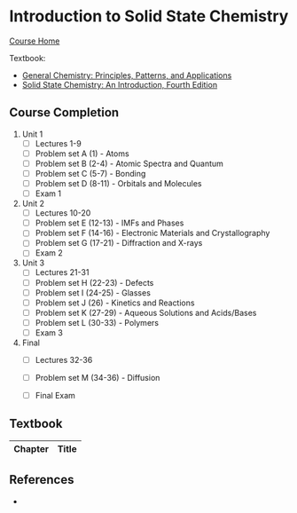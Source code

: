 # Introduction to Solid State Chemistry

[Course Home](https://ocw.mit.edu/courses/materials-science-and-engineering/3-091-introduction-to-solid-state-chemistry-fall-2018/)

Textbook: 
- [General Chemistry: Principles, Patterns, and Applications](https://saylordotorg.github.io/text_general-chemistry-principles-patterns-and-applications-v1.0/index.html)
- [Solid State Chemistry: An Introduction, Fourth Edition](https://isbnsearch.org/isbn/9781439847909)


## Course Completion
1. Unit 1
   - [ ] Lectures 1-9
   - [ ] Problem set A (1) - Atoms
   - [ ] Problem set B (2-4) - Atomic Spectra and Quantum
   - [ ] Problem set C (5-7) - Bonding
   - [ ] Problem set D (8-11) - Orbitals and Molecules
   - [ ] Exam 1
2. Unit 2
   - [ ] Lectures 10-20
   - [ ] Problem set E (12-13) - IMFs and Phases
   - [ ] Problem set F (14-16) - Electronic Materials and Crystallography
   - [ ] Problem set G (17-21) - Diffraction and X-rays
   - [ ] Exam 2
3. Unit 3
   - [ ] Lectures 21-31
   - [ ] Problem set H (22-23) - Defects
   - [ ] Problem set I (24-25) - Glasses
   - [ ] Problem set J (26) - Kinetics and Reactions
   - [ ] Problem set K (27-29) - Aqueous Solutions and Acids/Bases
   - [ ] Problem set L (30-33) - Polymers
   - [ ] Exam 3
4. Final
   - [ ] Lectures 32-36
   - [ ] Problem set M (34-36) - Diffusion
   - [ ] Final Exam


## Textbook
| Chapter | Title                                      |
| ------- | ------------------------------------------ | 


## References
- 